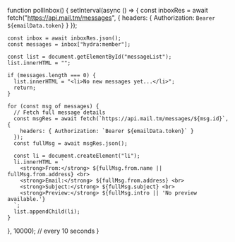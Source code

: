 function pollInbox() {
  setInterval(async () => {
    const inboxRes = await fetch("https://api.mail.tm/messages", {
      headers: { Authorization: `Bearer ${emailData.token}` }
    });

    const inbox = await inboxRes.json();
    const messages = inbox["hydra:member"];

    const list = document.getElementById("messageList");
    list.innerHTML = "";

    if (messages.length === 0) {
      list.innerHTML = "<li>No new messages yet...</li>";
      return;
    }

    for (const msg of messages) {
      // Fetch full message details
      const msgRes = await fetch(`https://api.mail.tm/messages/${msg.id}`, {
        headers: { Authorization: `Bearer ${emailData.token}` }
      });
      const fullMsg = await msgRes.json();

      const li = document.createElement("li");
      li.innerHTML = `
        <strong>From:</strong> ${fullMsg.from.name || fullMsg.from.address} <br>
        <strong>Email:</strong> ${fullMsg.from.address} <br>
        <strong>Subject:</strong> ${fullMsg.subject} <br>
        <strong>Preview:</strong> ${fullMsg.intro || 'No preview available.'}
      `;
      list.appendChild(li);
    }
  }, 10000); // every 10 seconds
}

